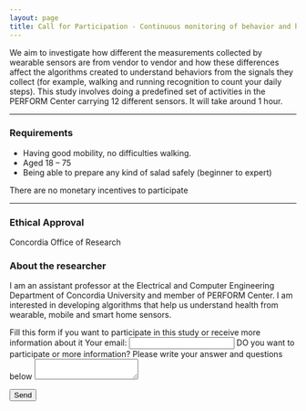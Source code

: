 ```yaml
---
layout: page
title: Call for Participation - Continuous monitoring of behavior and health using pervasive computing
---
```


<section>

<p>We aim to investigate how different the measurements collected by wearable sensors are from vendor to vendor and how these differences affect the algorithms created to understand behaviors from the signals they collect (for example, walking and running recognition to count your daily steps).
This study involves doing a predefined set of activities in the PERFORM Center carrying 12 different sensors. It will take around 1 hour. </p>

<hr class="major" />

<h3> Requirements </h3>
<div class=box>
<ul>
<li>Having good mobility, no difficulties walking. </li>
<li>Aged 18 – 75</li>
<li>Being able to prepare any kind of salad safely (beginner to expert) </li>
</ul>
</div>
<p>There are no monetary incentives to participate</p>

<hr class="major" />

<h3>Ethical Approval </h3>
<p>Concordia Office of Research</p>
<h3>About the researcher</h3>
<p>I am an assistant professor at the Electrical and Computer Engineering Department of Concordia University and member of PERFORM Center. I am interested in developing algorithms that help us understand health from wearable, mobile and smart home sensors. </p>

<form
  action="https://formspree.io/f/mpzbezqz" method="POST" >

  Fill this form if you want to participate in this study or receive more information about it
  <label>
    Your email:
    <input type="email" name="email">
  </label>
  <label>
    DO you want to participate or more information? Please write your answer and questions below
    <textarea name="message"></textarea>
  </label>
  <!-- your other form fields go here -->
  <button type="submit">Send</button>
</form>

</section>
